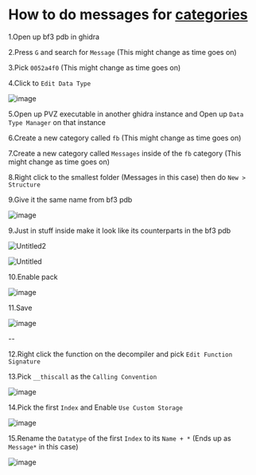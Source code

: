 # How to do messages for [categories](https://github.com/Twig6943/ProjectOutlawn/blob/main/GhidraNotes/BreeMsgs/Categories.h)

1.Open up bf3 pdb in ghidra

2.Press `G` and search for `Message` (This might change as time goes on)

3.Pick `0052a4f0` (This might change as time goes on)

4.Click to `Edit Data Type`

![image](https://github.com/user-attachments/assets/d35d281c-6bcc-4d9c-84af-20d5782eb59c)

5.Open up PVZ executable in another ghidra instance and Open up `Data Type Manager` on that instance

6.Create a new category called `fb` (This might change as time goes on)

7.Create a new category called `Messages` inside of the `fb` category (This might change as time goes on)

8.Right click to the smallest folder (Messages in this case) then do `New > Structure`

9.Give it the same name from bf3 pdb

![image](https://github.com/user-attachments/assets/fbcb91da-30f5-4748-9d92-07e2387f0511)

9.Just  in stuff inside make it look like its counterparts in the bf3 pdb

![Untitled2](https://github.com/user-attachments/assets/708faa81-0b61-45a5-9c84-2f1c98ab4407)

![Untitled](https://github.com/user-attachments/assets/f7024224-f8af-4053-8b83-7ed5c7c83b30)

10.Enable pack

![image](https://github.com/user-attachments/assets/8f6e6175-4224-4c3b-8d72-5af38553ab76)

11.Save

![image](https://github.com/user-attachments/assets/f76cd6a4-f5d5-439f-8c2c-cb592f2b2738)

--

12.Right click the function on the decompiler and pick `Edit Function Signature`

13.Pick `__thiscall` as the `Calling Convention`

![image](https://github.com/user-attachments/assets/24cbab30-6774-4014-8ec2-e136f5acfa4c)

14.Pick the first `Index` and Enable `Use Custom Storage`

![image](https://github.com/user-attachments/assets/036f7556-7131-40e0-addb-9ec7d0b70eed)

15.Rename the `Datatype` of the first `Index` to its `Name + *` (Ends up as `Message*` in this case)

![image](https://github.com/user-attachments/assets/5009098c-df94-407a-8874-14fa7ea1c33a)
